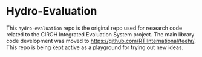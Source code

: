 # Hydro-Evaluation

This `hydro-evaluation` repo is the original repo used for research code
related to the CIROH Integrated Evaluation System project.  The main library 
code development was moved to https://github.com/RTIInternational/teehr/.
This repo is being kept active as a playground for trying out new ideas.